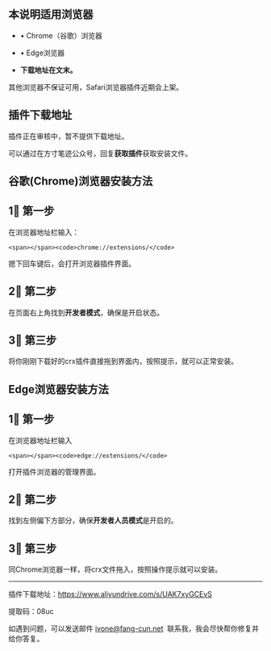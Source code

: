 ## 本说明适用浏览器

-   • Chrome（谷歌）浏览器
    
-   • Edge浏览器
    

-   **下载地址在文末。**  
    

其他浏览器不保证可用，Safari浏览器插件近期会上架。

## 插件下载地址

插件正在审核中，暂不提供下载地址。

可以通过在方寸笔迹公众号，回复**获取插件**获取安装文件。

## 谷歌(Chrome)浏览器安装方法

## 1⃣️ 第一步

在浏览器地址栏输入：

```
<span></span><code>chrome://extensions/</code>
```

摁下回车键后，会打开浏览器插件界面。

## 2⃣️ 第二步

在页面右上角找到**开发者模式**，确保是开启状态。

## 3⃣️ 第三步

将你刚刚下载好的crx插件直接拖到界面内，按照提示，就可以正常安装。

## **Edge浏览器安装方法**

## 1⃣️ 第一步

在浏览器地址栏输入

```
<span></span><code>edge://extensions/</code>
```

打开插件浏览器的管理界面。

## 2⃣️ 第二步

找到左侧偏下方部分，确保**开发者人员模式**是开启的。

## 3⃣️ 第三步

同Chrome浏览器一样，将crx文件拖入，按照操作提示就可以安装。

___

插件下载地址：https://www.aliyundrive.com/s/UAK7xyGCEvS

提取码：08uc

如遇到问题，可以发送邮件 ivone@fang-cun.net  联系我，我会尽快帮你修复并给你答复。